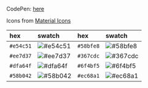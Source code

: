 CodePen: [here](https://codepen.io/motaylormo/pen/PoqzxNO)

Icons from [Material Icons](https://material.io/resources/icons/?style=baseline)

| hex       | swatch | hex       | swatch |
| :-------- | :----- | :-------- | :----- |
| `#e54c51` | ![#e54c51](https://placehold.it/15/e54c51?text=+) | `#58bfe8` | ![#58bfe8](https://placehold.it/15/58bfe8?text=+)
| `#ee7d37` | ![#ee7d37](https://placehold.it/15/ee7d37?text=+) | `#367cdc` | ![#367cdc](https://placehold.it/15/367cdc?text=+)
| `#dfa64f` | ![#dfa64f](https://placehold.it/15/dfa64f?text=+) | `#6f4bf5` | ![#6f4bf5](https://placehold.it/15/6f4bf5?text=+)
| `#58b042` | ![#58b042](https://placehold.it/15/58b042?text=+) | `#ec68a1` | ![#ec68a1](https://placehold.it/15/ec68a1?text=+)
